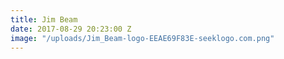 ```yaml
---
title: Jim Beam
date: 2017-08-29 20:23:00 Z
image: "/uploads/Jim_Beam-logo-EEAE69F83E-seeklogo.com.png"
---
```


